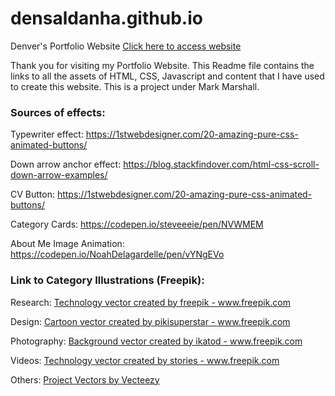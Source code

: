 # densaldanha.github.io
Denver's Portfolio Website  <a href='https://www.densaldanha.github.io'> Click here to access website</a>

Thank you for visiting my Portfolio Website.
This Readme file contains the links to all the assets of HTML, CSS, Javascript and content that I have used to create this website. This is a project under Mark Marshall.

<h3>Sources of effects:</h3>

Typewriter effect: https://1stwebdesigner.com/20-amazing-pure-css-animated-buttons/

Down arrow anchor effect: https://blog.stackfindover.com/html-css-scroll-down-arrow-examples/

CV Button: https://1stwebdesigner.com/20-amazing-pure-css-animated-buttons/

Category Cards: https://codepen.io/steveeeie/pen/NVWMEM

About Me Image Animation: https://codepen.io/NoahDelagardelle/pen/vYNgEVo

<h3>Link to Category Illustrations (Freepik):</h3>

Research: <a href='https://www.freepik.com/vectors/technology'>Technology vector created by freepik - www.freepik.com</a>

Design: <a href='https://www.freepik.com/vectors/cartoon'>Cartoon vector created by pikisuperstar - www.freepik.com</a>

Photography: <a href='https://www.freepik.com/vectors/background'>Background vector created by ikatod - www.freepik.com</a>

Videos: <a href='https://www.freepik.com/vectors/technology'>Technology vector created by stories - www.freepik.com</a>

Others: <a href="https://www.vecteezy.com/free-vector/project">Project Vectors by Vecteezy</a>

